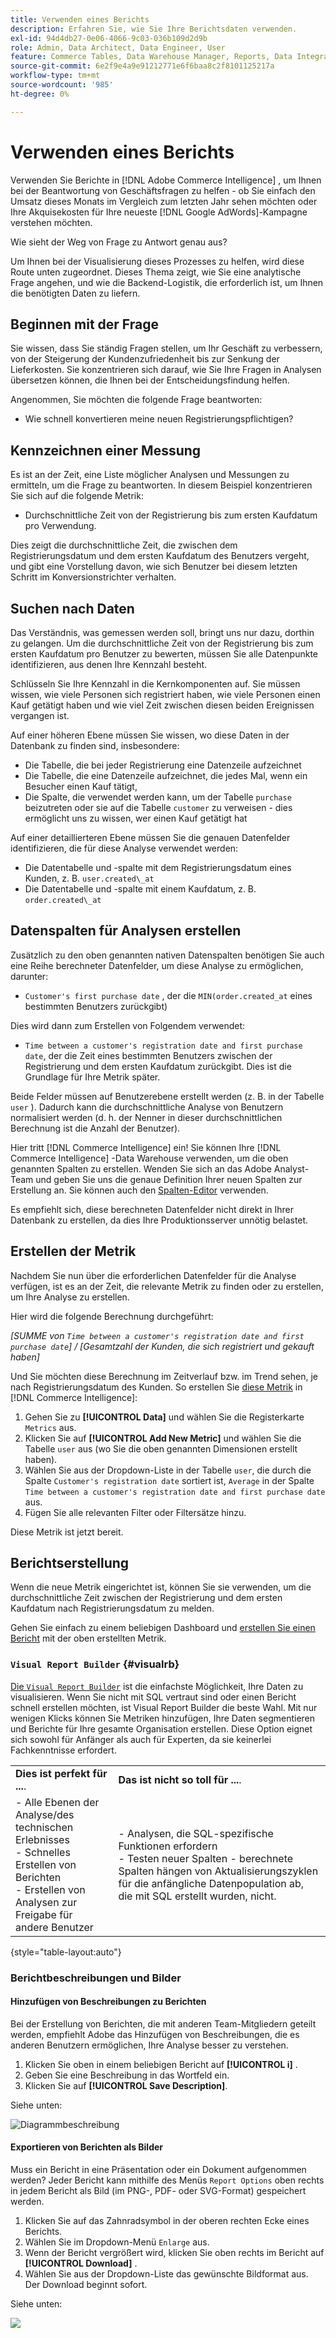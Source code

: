```yaml
---
title: Verwenden eines Berichts
description: Erfahren Sie, wie Sie Ihre Berichtsdaten verwenden.
exl-id: 94d4db27-0e06-4066-9c03-036b109d2d9b
role: Admin, Data Architect, Data Engineer, User
feature: Commerce Tables, Data Warehouse Manager, Reports, Data Integration
source-git-commit: 6e2f9e4a9e91212771e6f6baa8c2f8101125217a
workflow-type: tm+mt
source-wordcount: '985'
ht-degree: 0%

---
```


# Verwenden eines Berichts

Verwenden Sie Berichte in [!DNL Adobe Commerce Intelligence] , um Ihnen bei der Beantwortung von Geschäftsfragen zu helfen - ob Sie einfach den Umsatz dieses Monats im Vergleich zum letzten Jahr sehen möchten oder Ihre Akquisekosten für Ihre neueste [!DNL Google AdWords]-Kampagne verstehen möchten.

Wie sieht der Weg von Frage zu Antwort genau aus?

Um Ihnen bei der Visualisierung dieses Prozesses zu helfen, wird diese Route unten zugeordnet. Dieses Thema zeigt, wie Sie eine analytische Frage angehen, und wie die Backend-Logistik, die erforderlich ist, um Ihnen die benötigten Daten zu liefern.

## Beginnen mit der Frage

Sie wissen, dass Sie ständig Fragen stellen, um Ihr Geschäft zu verbessern, von der Steigerung der Kundenzufriedenheit bis zur Senkung der Lieferkosten. Sie konzentrieren sich darauf, wie Sie Ihre Fragen in Analysen übersetzen können, die Ihnen bei der Entscheidungsfindung helfen.

Angenommen, Sie möchten die folgende Frage beantworten:

* Wie schnell konvertieren meine neuen Registrierungspflichtigen?

## Kennzeichnen einer Messung

Es ist an der Zeit, eine Liste möglicher Analysen und Messungen zu ermitteln, um die Frage zu beantworten. In diesem Beispiel konzentrieren Sie sich auf die folgende Metrik:

* Durchschnittliche Zeit von der Registrierung bis zum ersten Kaufdatum pro Verwendung.

Dies zeigt die durchschnittliche Zeit, die zwischen dem Registrierungsdatum und dem ersten Kaufdatum des Benutzers vergeht, und gibt eine Vorstellung davon, wie sich Benutzer bei diesem letzten Schritt im Konversionstrichter verhalten.

## Suchen nach Daten

Das Verständnis, was gemessen werden soll, bringt uns nur dazu, dorthin zu gelangen. Um die durchschnittliche Zeit von der Registrierung bis zum ersten Kaufdatum pro Benutzer zu bewerten, müssen Sie alle Datenpunkte identifizieren, aus denen Ihre Kennzahl besteht.

Schlüsseln Sie Ihre Kennzahl in die Kernkomponenten auf. Sie müssen wissen, wie viele Personen sich registriert haben, wie viele Personen einen Kauf getätigt haben und wie viel Zeit zwischen diesen beiden Ereignissen vergangen ist.

Auf einer höheren Ebene müssen Sie wissen, wo diese Daten in der Datenbank zu finden sind, insbesondere:

* Die Tabelle, die bei jeder Registrierung eine Datenzeile aufzeichnet
* Die Tabelle, die eine Datenzeile aufzeichnet, die jedes Mal, wenn ein Besucher einen Kauf tätigt,
* Die Spalte, die verwendet werden kann, um der Tabelle `purchase` beizutreten oder sie auf die Tabelle `customer` zu verweisen - dies ermöglicht uns zu wissen, wer einen Kauf getätigt hat

Auf einer detaillierteren Ebene müssen Sie die genauen Datenfelder identifizieren, die für diese Analyse verwendet werden:

* Die Datentabelle und -spalte mit dem Registrierungsdatum eines Kunden, z. B. `user.created\_at`
* Die Datentabelle und -spalte mit einem Kaufdatum, z. B. `order.created\_at`

## Datenspalten für Analysen erstellen

Zusätzlich zu den oben genannten nativen Datenspalten benötigen Sie auch eine Reihe berechneter Datenfelder, um diese Analyse zu ermöglichen, darunter:

* `Customer's first purchase date` , der die `MIN(order.created_at` eines bestimmten Benutzers zurückgibt)

Dies wird dann zum Erstellen von Folgendem verwendet:

* `Time between a customer's registration date and first purchase date`, der die Zeit eines bestimmten Benutzers zwischen der Registrierung und dem ersten Kaufdatum zurückgibt. Dies ist die Grundlage für Ihre Metrik später.

Beide Felder müssen auf Benutzerebene erstellt werden (z. B. in der Tabelle `user` ). Dadurch kann die durchschnittliche Analyse von Benutzern normalisiert werden (d. h. der Nenner in dieser durchschnittlichen Berechnung ist die Anzahl der Benutzer).

Hier tritt [!DNL Commerce Intelligence] ein! Sie können Ihre [!DNL Commerce Intelligence] -Data Warehouse verwenden, um die oben genannten Spalten zu erstellen. Wenden Sie sich an das Adobe Analyst-Team und geben Sie uns die genaue Definition Ihrer neuen Spalten zur Erstellung an. Sie können auch den [Spalten-Editor](../../data-analyst/data-warehouse-mgr/creating-calculated-columns.md) verwenden.

Es empfiehlt sich, diese berechneten Datenfelder nicht direkt in Ihrer Datenbank zu erstellen, da dies Ihre Produktionsserver unnötig belastet.

## Erstellen der Metrik

Nachdem Sie nun über die erforderlichen Datenfelder für die Analyse verfügen, ist es an der Zeit, die relevante Metrik zu finden oder zu erstellen, um Ihre Analyse zu erstellen.

Hier wird die folgende Berechnung durchgeführt:


_[SUMME von `Time between a customer's registration date and first purchase date`] / [Gesamtzahl der Kunden, die sich registriert und gekauft haben]_

Und Sie möchten diese Berechnung im Zeitverlauf bzw. im Trend sehen, je nach Registrierungsdatum des Kunden. So erstellen Sie [diese Metrik](../../data-user/reports/ess-manage-data-metrics.md) in [!DNL Commerce Intelligence]:

1. Gehen Sie zu **[!UICONTROL Data]** und wählen Sie die Registerkarte `Metrics` aus.
1. Klicken Sie auf **[!UICONTROL Add New Metric]** und wählen Sie die Tabelle `user` aus (wo Sie die oben genannten Dimensionen erstellt haben).
1. Wählen Sie aus der Dropdown-Liste in der Tabelle `user`, die durch die Spalte `Customer's registration date` sortiert ist, `Average` in der Spalte `Time between a customer's registration date and first purchase date` aus.
1. Fügen Sie alle relevanten Filter oder Filtersätze hinzu.

Diese Metrik ist jetzt bereit.

## Berichtserstellung

Wenn die neue Metrik eingerichtet ist, können Sie sie verwenden, um die durchschnittliche Zeit zwischen der Registrierung und dem ersten Kaufdatum nach Registrierungsdatum zu melden.

Gehen Sie einfach zu einem beliebigen Dashboard und [erstellen Sie einen Bericht](../../data-user/reports/ess-manage-data-metrics.md) mit der oben erstellten Metrik.

### `Visual Report Builder` {#visualrb}

[Die `Visual Report Builder`](../../data-user/reports/ess-rpt-build-visual.md) ist die einfachste Möglichkeit, Ihre Daten zu visualisieren. Wenn Sie nicht mit SQL vertraut sind oder einen Bericht schnell erstellen möchten, ist Visual Report Builder die beste Wahl. Mit nur wenigen Klicks können Sie Metriken hinzufügen, Ihre Daten segmentieren und Berichte für Ihre gesamte Organisation erstellen. Diese Option eignet sich sowohl für Anfänger als auch für Experten, da sie keinerlei Fachkenntnisse erfordert.

|  |  |
|--- |--- |
| **Dies ist perfekt für ...**. | **Das ist nicht so toll für ...**. |
| - Alle Ebenen der Analyse/des technischen Erlebnisses<br> - Schnelles Erstellen von Berichten<br> - Erstellen von Analysen zur Freigabe für andere Benutzer | - Analysen, die SQL-spezifische Funktionen erfordern<br> - Testen neuer Spalten - berechnete Spalten hängen von Aktualisierungszyklen für die anfängliche Datenpopulation ab, die mit SQL erstellt wurden, nicht. |

{style="table-layout:auto"}

### Berichtbeschreibungen und Bilder

#### Hinzufügen von Beschreibungen zu Berichten

Bei der Erstellung von Berichten, die mit anderen Team-Mitgliedern geteilt werden, empfiehlt Adobe das Hinzufügen von Beschreibungen, die es anderen Benutzern ermöglichen, Ihre Analyse besser zu verstehen.

1. Klicken Sie oben in einem beliebigen Bericht auf **[!UICONTROL i]** .
1. Geben Sie eine Beschreibung in das Wortfeld ein.
1. Klicken Sie auf **[!UICONTROL Save Description]**.

Siehe unten:

![Diagrammbeschreibung](../../assets/Chart_Description.gif)

#### Exportieren von Berichten als Bilder

Muss ein Bericht in eine Präsentation oder ein Dokument aufgenommen werden? Jeder Bericht kann mithilfe des Menüs `Report Options` oben rechts in jedem Bericht als Bild (im PNG-, PDF- oder SVG-Format) gespeichert werden.

1. Klicken Sie auf das Zahnradsymbol in der oberen rechten Ecke eines Berichts.
1. Wählen Sie im Dropdown-Menü `Enlarge` aus.
1. Wenn der Bericht vergrößert wird, klicken Sie oben rechts im Bericht auf **[!UICONTROL Download]** .
1. Wählen Sie aus der Dropdown-Liste das gewünschte Bildformat aus. Der Download beginnt sofort.

Siehe unten:

![](../../assets/exp-rep-as-image.gif)
